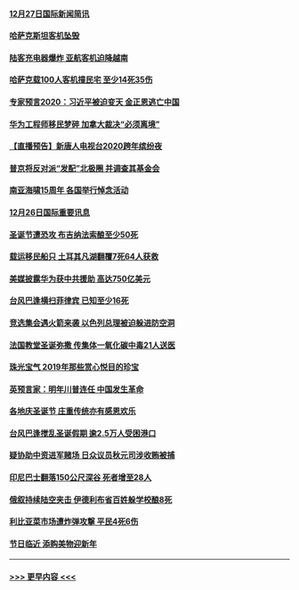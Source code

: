 #### [12月27日国际新闻简讯](../pages/prog202/a102738604.md?t=12271911) 
#### [哈萨克斯坦客机坠毁](../pages/prog202/a102738606.md?t=12271911) 
#### [陆客充电器爆炸 亚航客机迫降越南](../pages/prog202/a102738530.md?t=12271911) 
#### [哈萨克载100人客机撞民宅 至少14死35伤](../pages/prog202/a102738485.md?t=12271911) 
#### [专家预言2020：习近平被迫变天 金正恩逃亡中国](../pages/prog202/a102738340.md?t=12271911) 
#### [华为工程师移民梦碎 加拿大裁决“必须离境”](../pages/prog202/a102738306.md?t=12271911) 
#### [【直播预告】新唐人电视台2020跨年缤纷夜](../pages/prog202/a102738273.md?t=12271911) 
#### [普京将反对派“发配”北极圈 并调查其基金会](../pages/prog202/a102738056.md?t=12271911) 
#### [南亚海啸15周年 各国举行悼念活动](../pages/prog202/a102738043.md?t=12271911) 
#### [12月26日国际重要讯息](../pages/prog202/a102737872.md?t=12271911) 
#### [圣诞节遭恐攻 布吉纳法索酿至少50死](../pages/prog202/a102737869.md?t=12271911) 
#### [载运移民船只 土耳其凡湖翻覆7死64人获救](../pages/prog202/a102737839.md?t=12271911) 
#### [美媒披露华为获中共援助 高达750亿美元](../pages/prog202/a102737744.md?t=12271911) 
#### [台风巴逢横扫菲律宾 已知至少16死](../pages/prog202/a102737673.md?t=12271911) 
#### [竞选集会遇火箭来袭 以色列总理被迫躲进防空洞](../pages/prog202/a102737659.md?t=12271911) 
#### [法国教堂圣诞弥撒 传集体一氧化碳中毒21人送医](../pages/prog202/a102737634.md?t=12271911) 
#### [珠光宝气 2019年那些赏心悦目的珍宝](../pages/prog202/a102737509.md?t=12271911) 
#### [英预言家：明年川普连任 中国发生革命](../pages/prog202/a102737473.md?t=12271911) 
#### [各地庆圣诞节 庄重传统亦有感恩欢乐](../pages/prog202/a102737408.md?t=12271911) 
#### [台风巴逢搅乱圣诞假期 逾2.5万人受困港口](../pages/prog202/a102737251.md?t=12271911) 
#### [疑协助中资进军赌场 日众议员秋元司涉收贿被捕](../pages/prog202/a102737233.md?t=12271911) 
#### [印尼巴士翻落150公尺深谷 死者增至28人](../pages/prog202/a102737223.md?t=12271911) 
#### [俄叙持续陆空夹击 伊德利布省百姓躲学校酿8死](../pages/prog202/a102737191.md?t=12271911) 
#### [利比亚菜市场遭炸弹攻撃 平民4死6伤](../pages/prog202/a102737143.md?t=12271911) 
#### [节日临近 添购美物迎新年](../pages/prog202/a102737092.md?t=12271911) 

----
#### [ >>> 更早内容 <<< ](../indexes/prog202-earlier.md)
